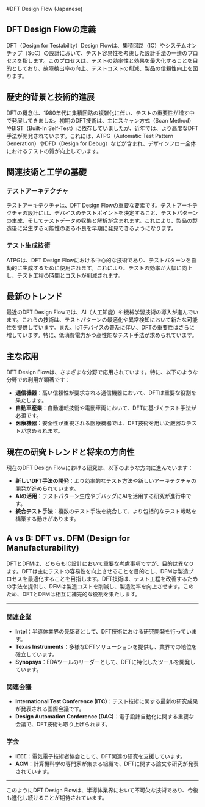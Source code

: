 #DFT Design Flow (Japanese)

## DFT Design Flowの定義

DFT（Design for Testability）Design Flowは、集積回路（IC）やシステムオンチップ（SoC）の設計において、テスト容易性を考慮した設計手法の一連のプロセスを指します。このプロセスは、テストの効率性と効果を最大化することを目的としており、故障検出率の向上、テストコストの削減、製品の信頼性向上を図ります。

## 歴史的背景と技術的進展

DFTの概念は、1980年代に集積回路の複雑化に伴い、テストの重要性が増す中で発展してきました。初期のDFT技術は、主にスキャン方式（Scan Method）やBIST（Built-In Self-Test）に依存していましたが、近年では、より高度なDFT手法が開発されています。これには、ATPG（Automatic Test Pattern Generation）やDFD（Design for Debug）などが含まれ、デザインフロー全体におけるテストの質が向上しています。

## 関連技術と工学の基礎

### テストアーキテクチャ

テストアーキテクチャは、DFT Design Flowの重要な要素です。テストアーキテクチャの設計には、デバイスのテストポイントを決定すること、テストパターンの生成、そしてテストデータの収集と解析が含まれます。これにより、製品の製造後に発生する可能性のある不良を早期に発見できるようになります。

### テスト生成技術

ATPGは、DFT Design Flowにおける中心的な技術であり、テストパターンを自動的に生成するために使用されます。これにより、テストの効率が大幅に向上し、テスト工程の時間とコストが削減されます。

## 最新のトレンド

最近のDFT Design Flowでは、AI（人工知能）や機械学習技術の導入が進んでいます。これらの技術は、テストパターンの最適化や異常検知において新たな可能性を提供しています。また、IoTデバイスの普及に伴い、DFTの重要性はさらに増しています。特に、低消費電力かつ高性能なテスト手法が求められています。

## 主な応用

DFT Design Flowは、さまざまな分野で応用されています。特に、以下のような分野での利用が顕著です：

- **通信機器**：高い信頼性が要求される通信機器において、DFTは重要な役割を果たします。
- **自動車産業**：自動運転技術や電動車両において、DFTに基づくテスト手法が必須です。
- **医療機器**：安全性が重視される医療機器では、DFT技術を用いた厳密なテストが求められます。

## 現在の研究トレンドと将来の方向性

現在のDFT Design Flowにおける研究は、以下のような方向に進んでいます：

- **新しいDFT手法の開発**：より効率的なテスト方法や新しいアーキテクチャの開発が進められています。
- **AIの活用**：テストパターン生成やデバッグにAIを活用する研究が進行中です。
- **統合テスト手法**：複数のテスト手法を統合して、より包括的なテスト戦略を構築する動きがあります。

## A vs B: DFT vs. DFM (Design for Manufacturability)

DFTとDFMは、どちらもIC設計において重要な考慮事項ですが、目的は異なります。DFTは主にテストの容易性を向上させることを目的とし、DFMは製造プロセスを最適化することを目指します。DFT技術は、テスト工程を改善するための手法を提供し、DFMは製造コストを削減し、製造効率を向上させます。このため、DFTとDFMは相互に補完的な役割を果たします。

---

### 関連企業

- **Intel**：半導体業界の先駆者として、DFT技術における研究開発を行っています。
- **Texas Instruments**：多様なDFTソリューションを提供し、業界での地位を確立しています。
- **Synopsys**：EDAツールのリーダーとして、DFTに特化したツールを開発しています。

### 関連会議

- **International Test Conference (ITC)**：テスト技術に関する最新の研究成果が発表される国際会議です。
- **Design Automation Conference (DAC)**：電子設計自動化に関する重要な会議で、DFT技術も取り上げられます。

### 学会

- **IEEE**：電気電子技術者協会として、DFT関連の研究を支援しています。
- **ACM**：計算機科学の専門家が集まる組織で、DFTに関する論文や研究が発表されています。

---

このようにDFT Design Flowは、半導体業界において不可欠な技術であり、今後も進化し続けることが期待されています。